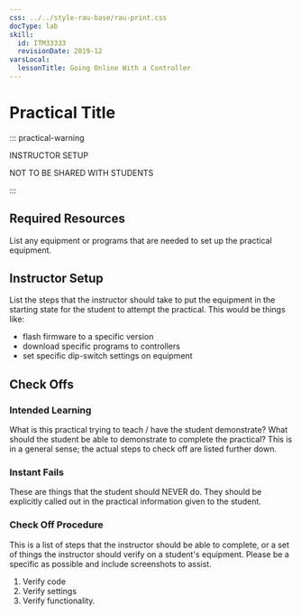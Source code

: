 ```yaml
---
css: ../../style-rau-base/rau-print.css
docType: lab
skill:
  id: ITM33333
  revisionDate: 2019-12
varsLocal:
  lessonTitle: Going Online With a Controller
---
```


# Practical Title

::: practical-warning

INSTRUCTOR SETUP

NOT TO BE SHARED WITH STUDENTS

:::

## Required Resources

List any equipment or programs that are needed to set up the practical equipment.

## Instructor Setup

List the steps that the instructor should take to put the equipment in the starting state for the student to attempt the practical. This would be things like:

- flash firmware to a specific version
- download specific programs to controllers
- set specific dip-switch settings on equipment

## Check Offs

### Intended Learning

What is this practical trying to teach / have the student demonstrate? What should the student be able to demonstrate to complete the practical? This is in a general sense; the actual steps to check off are listed further down.

### Instant Fails

These are things that the student should NEVER do. They should be explicitly called out in the practical information given to the student.

### Check Off Procedure

This is a list of steps that the instructor should be able to complete, or a set of things the instructor should verify on a student's equipment. Please be a specific as possible and include screenshots to assist.

1. Verify code
1. Verify settings
1. Verify functionality.

